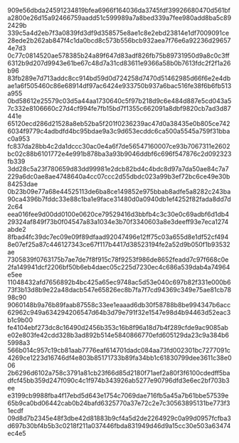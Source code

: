 909e56dbda24591234819bfea6966f164036da3745fdf39926680470d561bfa2800e26d15a92466759aadd51c599989a7a8bed339a7fee980add8ba5c892429b
339c5a4d2eb7f3a0839fd3df9d358575e8ae1c8e2ebd23814e1df7009091ce28ede2b262ab847f4c1da0bcd8c573b556bcb932aea7f76e6a92236d296574e7d3
0c77c0814520ae578385b24a89f647d83adf826fb75b89731950d9a8c0c3ff6312b9d207d9943e61be67c48d7a31cd83611e9366a58b0b7613fdc2f2f1a26b96
83fb289e7d713addc8cc914bd59d0d724258d7470d51462985d66f6e2e4dbae1a6f505460c86e68914df97ac6424e933750b937a6bac516fe38f6b6fb513a955
0bd58612e25579c03d5a44aa1730640c5f97b218d9c6e484d887e5cd043a57c332e8106660c27d4cf994fe7fb15bd7f1355c662091a8dbf9820cb7ad3d87441e
65120ecd286d21528a8eb52ba5f201f0236239ac47d0a38435e0b805ce7426034f9779c4adbdfd4bc95bdae9a3c9d653ecddc6ca500a5545a759f31bbac0a953
fc837da28bb4c2da1dccc30ac0e4a6f7de56547160007ce93b7067311e2602bc02c88b6101772e4e991b878ba3a93b9046ddbf6c696f547876c2d092323fb339
3dd28c5a23f780659d83dd99981e2dcb82bd4c4bdc8d97a7da50ae84c7a7229a6dc0ae8ae4748640a4cc07ccc2d55dbdc023a99b3ef72bc6ce49e30b84253dae
0b23b09e77a68e44525113de6ba8ce149852e975bbab8adfe5a8282c243ba90ca4396b7fddc33e88c1ba1e9face31480d0a0940db1ef4252f82fada8dd7d2c64
eea016fee9d00dd0100e0620ce79529416d3bbfb4c3c30e0c69adbf6d1db429324af849f73b0f04547a83a1034e3b70f3340603a8e3deeff93e7eca1274abde2
8fbad4fc39dc7ec09e09f89dfaad92047496e12ff75c03a655d8e1df52cf4948e07ef25a87c446127343ce67f117b4417d38523194fe2a52d9b050f1b93532ae
7305839f0763175b7ae7de7f8f915c78f9253f986de8652feadd7c97f668c0e2fa149941dcf2206bf50b6eb4daec05c225d7230ec4c686a539dab4a74964e5ee
11048432afd7656892b4bc425a65ec9748ac5d53e040c697b82f331e000b673f3b13d8b9e22a48dacb547e65826ec8b7fa7f7cd94369c349e75ae81cb7898c90
9060148b9a76b89faab87558c33ee1eaaad6db30f58788b8be994347b6acc62962c949a634294206547d64b3d79e791f32e1547e98d4b94463d52eac3b1c9b00
fe4104ebf273dc8c16490d2456b353c16b8f96a18d7b4f289cfde9ac9085abe02e803fe42cdd328b3ad892b514e5840866770efd605129da23c9a384b65998a3
566b014c957c19cb81aab7776eaf614701dadc084aa73fd002301bc7277091c4269ce1223d16746df4e803b85171733b89fa34bb1c61830799dee3611c38e006
2b6296d6102a758c3791a81cb23f66d85d2180f71aef2a80f3f6100cdedff5badfcf45bb359d247f090c4c1f974b343926ab5277e90796dfd3e6ec2bf703b3ee
e3199cb9988fba4f17ebd5d643e1754c7069dae716fb5a45a7b61bbe57539e65b9ca0bd06442cab0b24bafd6325770a37e72c2e7c30563895131be773f31ecdf
09d8d7b2345e48f3dbe42d81883b9cf4a5d2de2264929c0a99d0957fcfba3d697b30bf4b5b3c0218f211a037446fbda831949d46d9a15cc30e503a63474ec4e5
